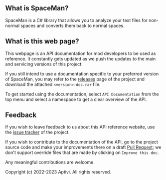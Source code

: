 ## What is SpaceMan?

SpaceMan is a C# library that allows you to analyze your text files for non-normal spaces and converts them back to normal spaces.

## What is this web page?
 
This webpage is an API documentation for mod developers to be used as reference. It constantly gets updated as we push the updates to the main and servicing versions of this project.

If you still intend to use a documentation specific to your preferred version of SpaceMan, you may refer to the [releases](https://github.com/Aptivi/SpaceMan/releases) page of the project and download the attached `<version>-doc.rar` file.

To get started using the documentation, select `API Documentation` from the top menu and select a namespace to get a clear overview of the API.

## Feedback

If you wish to leave feedback to us about this API reference website, use the [issue tracker](https://github.com/Aptivi/SpaceMan/issues) of the project.

If you wish to contribute to the documentation of the API, go to the project source code and make your improvements there on a draft [Pull Request](https://github.com/Aptivi/SpaceMan/pulls); we don't support override files that are made by clicking on `Improve this doc`.

Any meaningful contributions are welcome.

Copyright (c) 2022-2023 Aptivi. All rights reserved.
